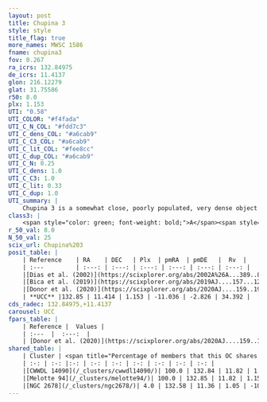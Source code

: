 ```yaml
---
layout: post
title: Chupina 3
style: style
title_flag: true
more_names: MWSC 1586
fname: chupina3
fov: 0.267
ra_icrs: 132.84975
de_icrs: 11.4137
glon: 216.12279
glat: 31.75586
r50: 8.0
plx: 1.153
UTI: "0.58"
UTI_COLOR: "#f4fada"
UTI_C_N_COL: "#fdd7c3"
UTI_C_dens_COL: "#a6cab9"
UTI_C_C3_COL: "#a6cab9"
UTI_C_lit_COL: "#fee8cc"
UTI_C_dup_COL: "#a6cab9"
UTI_C_N: 0.25
UTI_C_dens: 1.0
UTI_C_C3: 1.0
UTI_C_lit: 0.33
UTI_C_dup: 1.0
UTI_summary: |
    Chupina 3 is a somewhat close, poorly populated, very dense object of very high C3 quality. It is poorly studied in the literature.<br><br>This object shares a large percentage of members with at least one entry reported in the same catalogue.
class3: |
    <span style="color: green; font-weight: bold;">A</span><span style="color: green; font-weight: bold;">A</span>
r_50_val: 8.0
N_50_val: 25
scix_url: Chupina%203
posit_table: |
    | Reference    | RA    | DEC   | Plx  | pmRA  | pmDE   |  Rv  |
    | :---         | :---: | :---: | :---: | :---: | :---: | :---: |
    |[Dias et al. (2002)](https://scixplorer.org/abs/2002A%26A...389..871D) | 132.863 | 11.395 | -- | -- | -- | -- |
    |[Bica et al. (2019)](https://scixplorer.org/abs/2019AJ....157...12B) | 132.864 | 11.393 | -- | -- | -- | -- |
    |[Donor et al. (2020)](https://scixplorer.org/abs/2020AJ....159..199D) | 132.863 | 11.395 | -- | -11.05 | -2.83 | 34.2 |
    | **UCC** |132.85 | 11.414 | 1.153 | -11.036 | -2.826 | 34.392 | 
cds_radec: 132.84975,+11.4137
carousel: UCC
fpars_table: |
    | Reference |  Values |
    | :---  |  :---:  |
    | [Donor et al. (2020)](https://scixplorer.org/abs/2020AJ....159..199D) | `Fe/H=0.01` |
shared_table: |
    | Cluster | <span title="Percentage of members that this OC shares with the ones listed">%</span>   | RA   | DEC   | Plx   | pmRA  | pmDE  | Rv | UTI |
    | :-: | :-: |:-: | :-: | :-: | :-: | :-: | :-: | :-: |
    |[CWWDL 14090](/_clusters/cwwdl14090/)| 100.0 | 132.84 | 11.82 | 1.15 | -10.98 | -2.91 | 33.79 |0.0 |
    |[Melotte 94](/_clusters/melotte94/)| 100.0 | 132.85 | 11.82 | 1.15 | -10.97 | -2.91 | 33.91 |1.0 |
    |[NGC 2678](/_clusters/ngc2678/)| 4.0 | 132.58 | 11.36 | 1.05 | -10.92 | -2.82 | 35.48 |0.38 |
---
```

